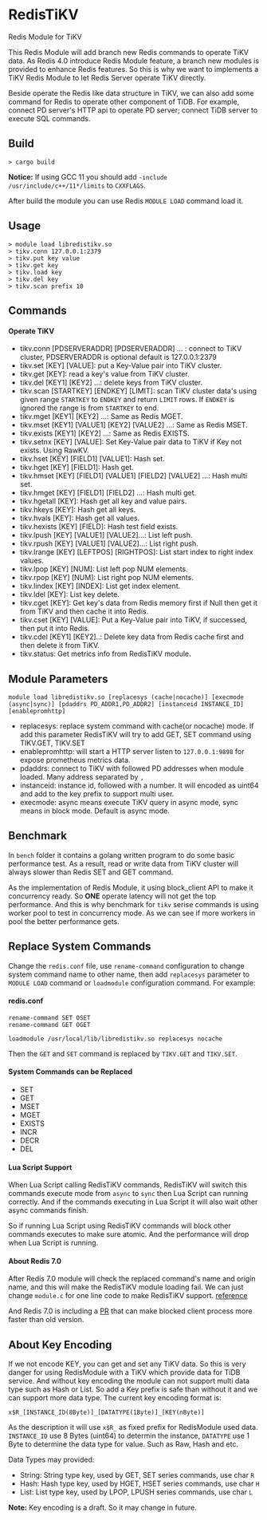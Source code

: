 # RedisTiKV
Redis Module for TiKV

This Redis Module will add branch new Redis commands to operate TiKV data. As Redis 4.0 introduce Redis Module feature, a branch new modules is provided to enhance Redis features. So this is why we want to implements a TiKV Redis Module to let Redis Server operate TiKV directly.

Beside operate the Redis like data structure in TiKV, we can also add some command for Redis to operate other component of TiDB. For example, connect PD server's HTTP api to operate PD server; connect TiDB server to execute SQL commands.

## Build

```
> cargo build
```

**Notice:** If using GCC 11 you should add `-include /usr/include/c++/11*/limits` to `CXXFLAGS`.

After build the module you can use Redis `MODULE LOAD` command load it.

## Usage

```
> module load libredistikv.so
> tikv.conn 127.0.0.1:2379
> tikv.put key value
> tikv.get key
> tikv.load key
> tikv.del key
> tikv.scan prefix 10
```

## Commands

#### Operate TiKV
* tikv.conn [PDSERVERADDR] [PDSERVERADDR] ... : connect to TiKV cluster, PDSERVERADDR is optional default is 127.0.0.1:2379
* tikv.set [KEY] [VALUE]: put a Key-Value pair into TiKV cluster.
* tikv.get [KEY]: read a key's value from TiKV cluster.
* tikv.del [KEY1] [KEY2] ...: delete keys from TiKV cluster.
* tikv.scan [STARTKEY] [ENDKEY] [LIMIT]: scan TiKV cluster data's using given range `STARTKEY` to `ENDKEY` and return `LIMIT` rows. If `ENDKEY` is ignored the range is from `STARTKEY` to end.
* tikv.mget [KEY1] [KEY2] ...: Same as Redis MGET.
* tikv.mset [KEY1] [VALUE1] [KEY2] [VALUE2] ...: Same as Redis MSET.
* tikv.exists [KEY1] [KEY2] ...: Same as Redis EXISTS.
* tikv.setnx [KEY] [VALUE]: Set Key-Value pair data to TiKV if Key not exists. Using RawKV.
* tikv.hset [KEY] [FIELD1] [VALUE1]: Hash set.
* tikv.hget [KEY] [FIELD1]: Hash get.
* tikv.hmset [KEY] [FIELD1] [VALUE1] [FIELD2] [VALUE2] ...: Hash multi set.
* tikv.hmget [KEY] [FIELD1] [FIELD2] ...: Hash multi get.
* tikv.hgetall [KEY]: Hash get all key and value pairs.
* tikv.hkeys [KEY]: Hash get all keys.
* tikv.hvals [KEY]: Hash get all values.
* tikv.hexists [KEY] [FIELD]: Hash test field exists.
* tikv.lpush [KEY] [VALUE1] [VALUE2]...: List left push.
* tikv.rpush [KEY] [VALUE1] [VALUE2]...: List right push.
* tikv.lrange [KEY] [LEFTPOS] [RIGHTPOS]: List start index to right index values.
* tikv.lpop [KEY] [NUM]: List left pop NUM elements.
* tikv.rpop [KEY] [NUM]: List right pop NUM elements.
* tikv.lindex [KEY] [INDEX]: List get index element.
* tikv.ldel [KEY]: List key delete.
* tikv.cget [KEY]: Get key's data from Redis memory first if Null then get it from TiKV and then cache it into Redis.
* tikv.cset [KEY] [VALUE]: Put a Key-Value pair into TiKV, if successed, then put it into Redis.
* tikv.cdel [KEY1] [KEY2]..: Delete key data from Redis cache first and then delete it from TiKV.
* tikv.status: Get metrics info from RedisTiKV module.


## Module Parameters

```
module load libredistikv.so [replacesys (cache|nocache)] [execmode (async|sync)] [pdaddrs PD_ADDR1,PD_ADDR2] [instanceid INSTANCE_ID] [enablepromhttp]
```

* replacesys: replace system command with cache(or nocache) mode. If add this parameter RedisTiKV will try to add GET, SET command using TIKV.GET, TIKV.SET
* enablepromhttp: will start a HTTP server listen to `127.0.0.1:9898` for expose prometheus metrics data.
* pdaddrs: connect to TiKV with followed PD addresses when module loaded. Many address separated by `,`
* instanceid: instance id, followed with a number. It will encoded as uint64 and add to the key prefix to support multi user.
* execmode: async means execute TiKV query in async mode, sync means in block mode. Default is async mode.

## Benchmark

In `bench` folder it contains a golang written program to do some basic performance test. As a result, read or write data from TiKV cluster will always slower than Redis SET and GET command.

As the implementation of Redis Module, it using block\_client API to make it concurrency ready. So **ONE** operate latency will not get the top performance. And this is why benchmark for `tikv` serise commands is using worker pool to test in concurrency mode. As we can see if more workers in pool the better performance gets.

## Replace System Commands

Change the `redis.conf` file, use `rename-command` configuration to change system command name to other name, then add `replacesys` parameter to `MODULE LOAD` command or `loadmodule` configuration command.
For example:

#### redis.conf

```
rename-command SET OSET
rename-command GET OGET

loadmodule /usr/local/lib/libredistikv.so replacesys nocache
```

Then the `GET` and `SET` command is replaced by `TIKV.GET` and `TIKV.SET`.

#### System Commands can be Replaced

* SET
* GET
* MSET
* MGET
* EXISTS
* INCR
* DECR
* DEL

#### Lua Script Support

When Lua Script calling RedisTiKV commands, RedisTiKV will switch this commands execute mode from `async` to `sync` then Lua Script can running correctly. And if the commands executing in Lua Script it will also wait other async commands finish.

So if running Lua Script using RedisTiKV commands will block other commands executes to make sure atomic. And the performance will drop when Lua Script is running.

#### About Redis 7.0

After Redis 7.0 module will check the replaced command's name and origin name, and this will make the RedisTiKV module loading fail. We can just change `module.c` for one line code to make RedisTiKV support. [reference](https://github.com/blacktear23/redis/commit/cb98efae7182b28486d84931a41e66034d8d799a#diff-6109c354d7e009093f811238069b581bcb9bdbfc638d7d089814031776801632L986)

And Redis 7.0 is including a [PR](https://github.com/redis/redis/pull/10001) that can make blocked client process more faster than old version.

## About Key Encoding

If we not encode KEY, you can get and set any TiKV data. So this is very danger for using RedisModule with a TiKV which provide data for TiDB service. And without key encoding the module can not support multi data type such as Hash or List. So add a Key prefix is safe than without it and we can support more data type. The current key encoding format is:

```
x$R_[INSTANCE_ID(8Byte)]_[DATATYPE(1Byte)]_[KEY(nByte)]
```

As the description it will use `x$R_` as fixed prefix for RedisModule used data. `INSTANCE_ID` use 8 Bytes (uint64) to determin the instance, `DATATYPE` use 1 Byte to determine the data type for value. Such as Raw, Hash and etc.

Data Types may provided:

* String: String type key, used by GET, SET series commands, use char `R`
* Hash: Hash type key, used by HGET, HSET series commands, use char `H`
* List: List type key, used by LPOP, LPUSH series commands, use char `L`

**Note:** Key encoding is a draft. So it may change in future.
